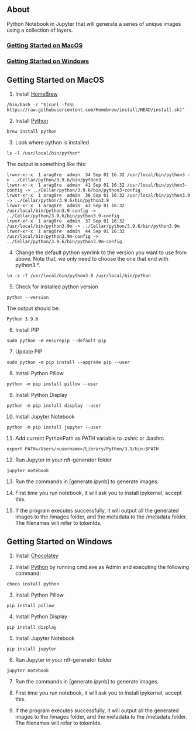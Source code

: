 ## About
Python Notebook in Jupyter that will generate a series of unique images using a collection of layers.
### [Getting Started on MacOS](https://github.com/arag0re/nft-generator-leaderpunks/blob/main/README.md#getting-started-on-macos)
### [Getting Started on Windows](https://github.com/arag0re/nft-generator-leaderpunks/blob/main/README.md#getting-started-on-windows)

## Getting Started on MacOS
1. Install [HomeBrew](https://brew.sh/)
```
/bin/bash -c "$(curl -fsSL https://raw.githubusercontent.com/Homebrew/install/HEAD/install.sh)"
```
2. Install [Python](https://www.python.org/downloads/)
```
brew install python 
```

3. Look where python is installed
```
ls -l /usr/local/bin/python*
```
The output is something like this:
```
lrwxr-xr-x  1 arag0re  admin  34 Sep 01 16:32 /usr/local/bin/python3 -> ../Cellar/python/3.9.6/bin/python3
lrwxr-xr-x  1 arag0re  admin  41 Sep 01 16:32 /usr/local/bin/python3-config -> ../Cellar/python/3.9.6/bin/python3-config
lrwxr-xr-x  1 arag0re  admin  36 Sep 01 16:32 /usr/local/bin/python3.9 -> ../Cellar/python/3.9.6/bin/python3.9
lrwxr-xr-x  1 arag0re  admin  43 Sep 01 16:32 /usr/local/bin/python3.9-config -> ../Cellar/python/3.9.6/bin/python3.9-config
lrwxr-xr-x  1 arag0re  admin  37 Sep 01 16:32 /usr/local/bin/python3.9m -> ../Cellar/python/3.9.6/bin/python3.9m
lrwxr-xr-x  1 arag0re  admin  44 Sep 01 16:32 /usr/local/bin/python3.9m-config -> ../Cellar/python/3.9.6/bin/python3.9m-config
```

4. Change the default python symlink to the version you want to use from above. Note that, we only need to choose the one that end with python3.*.
```
ln -s -f /usr/local/bin/python3.9 /usr/local/bin/python
```

5. Check for installed python version
```
python --version
```
The output should be:
```
Python 3.9.6
```

6. Install PIP
```
sudo python -m ensurepip --default-pip
```

7. Update PIP
```
sudo python -m pip install --upgrade pip --user   
```

8. Install Python Pillow
```
python -m pip install pillow --user
```

9. Install Python Display
```
python -m pip install display --user
```

10. Install Jupyter Notebook
```
python -m pip install jupyter --user
```

11. Add current PythonPath as PATH variable to .zshrc or .bashrc
```
export PATH=/Users/<username>/Library/Python/3.9/bin:$PATH
```

12. Run Jupyter in your nft-generator folder
```
jupyter notebook
```

13. Run the commands in [generate.ipynb] to generate images.

14. First time you run notebook, it will ask you to install ipykernel, accept this.
 
15. If the program executes successfully, it will output all the generated images to the /images folder, and the metadata to the /metadata folder. The filenames will refer to tokenIds. 

## Getting Started on Windows

1. Install [Chocolatey](https://chocolatey.org/install)

3. Install [Python](https://www.python.org/downloads/) by running cmd.exe as Admin and executing the following command:
```
choco install python
```

3. Install Python Pillow
```
pip install pillow
```

4. Install Python Display
```
pip install display
```

5. Install Jupyter Notebook
```
pip install jupyter
```

6. Run Jupyter in your nft-generator folder
```
jupyter notebook
```

7. Run the commands in [generate.ipynb] to generate images.

8. First time you run notebook, it will ask you to install ipykernel, accept this.

9. If the program executes successfully, it will output all the generated images to the /images folder, and the metadata to the /metadata folder. The filenames will refer to tokenIds.
